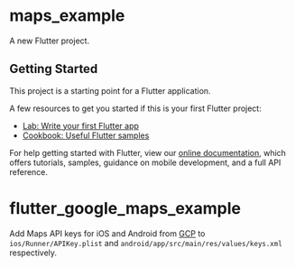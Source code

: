# maps_example

A new Flutter project.

## Getting Started

This project is a starting point for a Flutter application.

A few resources to get you started if this is your first Flutter project:

- [Lab: Write your first Flutter app](https://flutter.dev/docs/get-started/codelab)
- [Cookbook: Useful Flutter samples](https://flutter.dev/docs/cookbook)

For help getting started with Flutter, view our
[online documentation](https://flutter.dev/docs), which offers tutorials,
samples, guidance on mobile development, and a full API reference.

# flutter_google_maps_example

Add Maps API keys for iOS and Android from [GCP](https://console.cloud.google.com/google/maps-apis/credentials) to `ios/Runner/APIKey.plist` and `android/app/src/main/res/values/keys.xml` respectively. 
